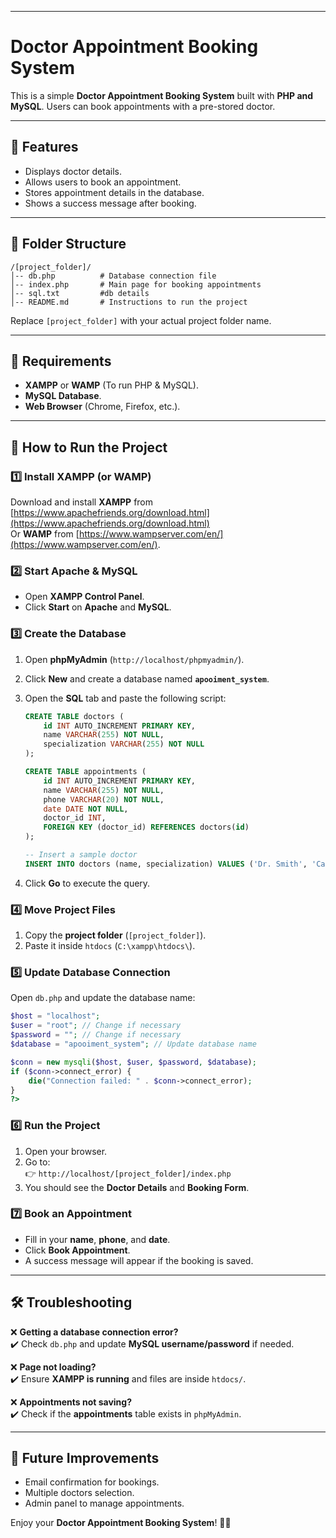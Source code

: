 
---

# **Doctor Appointment Booking System**  

This is a simple **Doctor Appointment Booking System** built with **PHP and MySQL**. Users can book appointments with a pre-stored doctor.  

---

## **📌 Features**
- Displays doctor details.  
- Allows users to book an appointment.  
- Stores appointment details in the database.  
- Shows a success message after booking.  

---

## **📁 Folder Structure**
```
/[project_folder]/
│-- db.php          # Database connection file
│-- index.php       # Main page for booking appointments
│-- sql.txt         #db details
│-- README.md       # Instructions to run the project
```

Replace `[project_folder]` with your actual project folder name.  

---

## **🔧 Requirements**
- **XAMPP** or **WAMP** (To run PHP & MySQL).  
- **MySQL Database**.  
- **Web Browser** (Chrome, Firefox, etc.).  

---

## **🚀 How to Run the Project**

### **1️⃣ Install XAMPP (or WAMP)**
Download and install **XAMPP** from [https://www.apachefriends.org/download.html](https://www.apachefriends.org/download.html)  
Or **WAMP** from [https://www.wampserver.com/en/](https://www.wampserver.com/en/).  

### **2️⃣ Start Apache & MySQL**
- Open **XAMPP Control Panel**.  
- Click **Start** on **Apache** and **MySQL**.  

### **3️⃣ Create the Database**
1. Open **phpMyAdmin** (`http://localhost/phpmyadmin/`).  
2. Click **New** and create a database named **`apooiment_system`**.  
3. Open the **SQL** tab and paste the following script:  

   ```sql
   CREATE TABLE doctors (
       id INT AUTO_INCREMENT PRIMARY KEY,
       name VARCHAR(255) NOT NULL,
       specialization VARCHAR(255) NOT NULL
   );

   CREATE TABLE appointments (
       id INT AUTO_INCREMENT PRIMARY KEY,
       name VARCHAR(255) NOT NULL,
       phone VARCHAR(20) NOT NULL,
       date DATE NOT NULL,
       doctor_id INT,
       FOREIGN KEY (doctor_id) REFERENCES doctors(id)
   );

   -- Insert a sample doctor
   INSERT INTO doctors (name, specialization) VALUES ('Dr. Smith', 'Cardiologist');
   ```

4. Click **Go** to execute the query.  

### **4️⃣ Move Project Files**
1. Copy the **project folder** (`[project_folder]`).  
2. Paste it inside `htdocs` (`C:\xampp\htdocs\`).  

### **5️⃣ Update Database Connection**
Open `db.php` and update the database name:  

```php
$host = "localhost";
$user = "root"; // Change if necessary
$password = ""; // Change if necessary
$database = "apooiment_system"; // Update database name

$conn = new mysqli($host, $user, $password, $database);
if ($conn->connect_error) {
    die("Connection failed: " . $conn->connect_error);
}
?>
```

### **6️⃣ Run the Project**
1. Open your browser.  
2. Go to:  
   👉 `http://localhost/[project_folder]/index.php`  
3. You should see the **Doctor Details** and **Booking Form**.  

### **7️⃣ Book an Appointment**
- Fill in your **name**, **phone**, and **date**.  
- Click **Book Appointment**.  
- A success message will appear if the booking is saved.  

---

## **🛠️ Troubleshooting**
❌ **Getting a database connection error?**  
✔️ Check `db.php` and update **MySQL username/password** if needed.  

❌ **Page not loading?**  
✔️ Ensure **XAMPP is running** and files are inside `htdocs/`.  

❌ **Appointments not saving?**  
✔️ Check if the **appointments** table exists in `phpMyAdmin`.  

---

## **📌 Future Improvements**
- Email confirmation for bookings.  
- Multiple doctors selection.  
- Admin panel to manage appointments.  

Enjoy your **Doctor Appointment Booking System**! 🎉🚀

